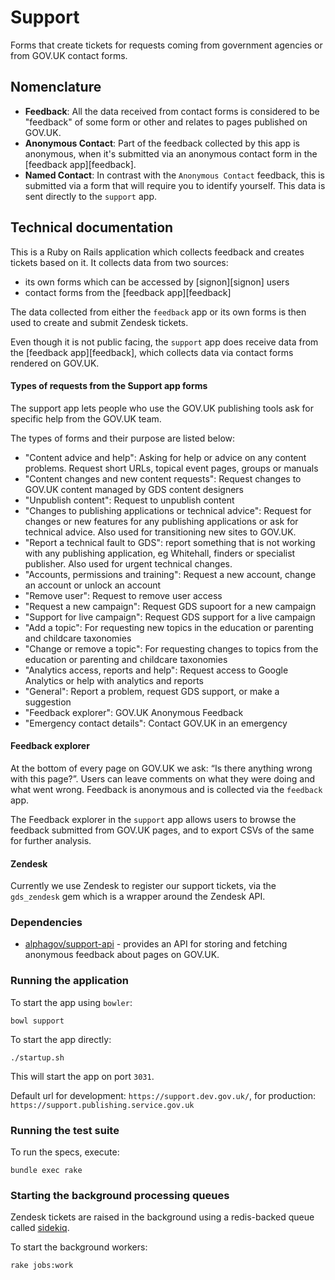 # Support

Forms that create tickets for requests coming from government agencies or from GOV.UK contact forms.

## Nomenclature

- **Feedback**: All the data received from contact forms is considered to be "feedback" 
of some form or other and relates to pages published on GOV.UK. 
- **Anonymous Contact**: Part of the feedback collected by this app is anonymous, when it's 
submitted via an anonymous contact form in the [feedback app][feedback]. 
- **Named Contact**: In contrast with the `Anonymous Contact` feedback, this is submitted 
via a form that will require you to identify yourself. This data is sent directly 
to the `support` app. 

## Technical documentation

This is a Ruby on Rails application which collects feedback and creates tickets based on it. 
It collects data from two sources: 
- its own forms which can be accessed by [signon][signon] users
- contact forms from the [feedback app][feedback]

The data collected from either the `feedback` app or its own forms is then used to create 
and submit Zendesk tickets.

Even though it is not public facing, the `support` app does receive data from the [feedback app][feedback], 
which collects data via contact forms rendered on GOV.UK. 

#### Types of requests from the Support app forms

The support app lets people who use the GOV.UK publishing tools ask for specific help from the GOV.UK team. 

The types of forms and their purpose are listed below: 
- "Content advice and help": Asking for help or advice on any content problems. Request short URLs, topical event pages, groups or manuals
- "Content changes and new content requests": Request changes to GOV.UK content managed by GDS content designers
- "Unpublish content": Request to unpublish content
- "Changes to publishing applications or technical advice": Request for changes or new features for any publishing applications or ask for technical advice. Also used for transitioning new sites to GOV.UK.
- "Report a technical fault to GDS": report something that is not working with any publishing application, eg Whitehall, finders or specialist publisher. Also used for urgent technical changes.
- "Accounts, permissions and training": Request a new account, change an account or unlock an account
- "Remove user": Request to remove user access
- "Request a new campaign": Request GDS supoort for a new campaign
- "Support for live campaign": Request GDS support for a live campaign
- "Add a topic": For requesting new topics in the education or parenting and childcare taxonomies
- "Change or remove a topic": For requesting changes to topics from the education or parenting and childcare taxonomies
- "Analytics access, reports and help": Request access to Google Analytics or help with analytics and reports
- "General": Report a problem, request GDS support, or make a suggestion
- "Feedback explorer": GOV.UK Anonymous Feedback
- "Emergency contact details": Contact GOV.UK in an emergency

#### Feedback explorer

At the bottom of every page on GOV.UK we ask: “Is there anything wrong with this page?”. 
Users can leave comments on what they were doing and what went wrong. Feedback is anonymous 
and is collected via the `feedback` app. 

The Feedback explorer in the `support` app allows users to browse the feedback submitted from GOV.UK pages, 
and to export CSVs of the same for further analysis.

#### Zendesk
 
Currently we use Zendesk to register our support tickets, via the `gds_zendesk` gem which is 
a wrapper around the Zendesk API.

### Dependencies

- [alphagov/support-api](https://github.com/alphagov/feedback) - provides an API for storing 
and fetching anonymous feedback about pages on GOV.UK.

### Running the application

To start the app using `bowler`:

    bowl support

To start the app directly:

    ./startup.sh

This will start the app on port `3031`. 

Default url for development: `https://support.dev.gov.uk/`, for production: 
`https://support.publishing.service.gov.uk`

### Running the test suite

To run the specs, execute:

    bundle exec rake

### Starting the background processing queues

Zendesk tickets are raised in the background using a redis-backed queue called [sidekiq](http://sidekiq.org/).

To start the background workers:

    rake jobs:work

